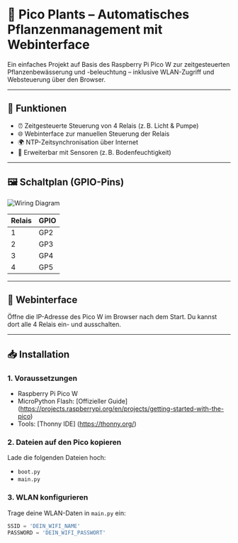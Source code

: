 # 🌱 Pico Plants – Automatisches Pflanzenmanagement mit Webinterface

Ein einfaches Projekt auf Basis des Raspberry Pi Pico W zur zeitgesteuerten Pflanzenbewässerung und -beleuchtung – inklusive WLAN-Zugriff und Websteuerung über den Browser.

---

## 🔧 Funktionen

- ⏰ Zeitgesteuerte Steuerung von 4 Relais (z. B. Licht & Pumpe)
- 🌐 Webinterface zur manuellen Steuerung der Relais
- 🌍 NTP-Zeitsynchronisation über Internet
- 🧠 Erweiterbar mit Sensoren (z. B. Bodenfeuchtigkeit)

---

## 🖼️ Schaltplan (GPIO-Pins)

![Wiring Diagram](media/wiring_diagram.png)

| Relais | GPIO |
|--------|------|
| 1      | GP2  |
| 2      | GP3  |
| 3      | GP4  |
| 4      | GP5  |

---

## 📲 Webinterface

Öffne die IP-Adresse des Pico W im Browser nach dem Start. Du kannst dort alle 4 Relais ein- und ausschalten.

---

## 📥 Installation

### 1. Voraussetzungen

- Raspberry Pi Pico W
- MicroPython Flash: [Offizieller Guide] (https://projects.raspberrypi.org/en/projects/getting-started-with-the-pico)
- Tools: [Thonny IDE] (https://thonny.org/)

### 2. Dateien auf den Pico kopieren

Lade die folgenden Dateien hoch:
- `boot.py`
- `main.py`

### 3. WLAN konfigurieren

Trage deine WLAN-Daten in `main.py` ein:

```python
SSID = 'DEIN_WIFI_NAME'
PASSWORD = 'DEIN_WIFI_PASSWORT'
